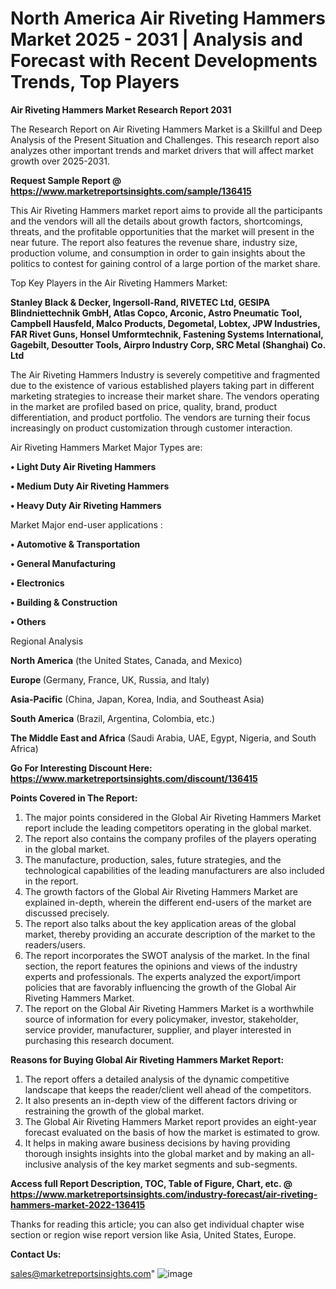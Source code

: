 # North America Air Riveting Hammers Market 2025 - 2031 | Analysis and Forecast with Recent Developments Trends, Top Players

<strong>Air Riveting Hammers Market Research Report 2031</strong>

The Research Report on Air Riveting Hammers Market is a Skillful and Deep Analysis of the Present Situation and Challenges. This research report also analyzes other important trends and market drivers that will affect market growth over 2025-2031.

<strong>Request Sample Report @ <a href=https://www.marketreportsinsights.com/sample/136415>https://www.marketreportsinsights.com/sample/136415</a></strong>

This Air Riveting Hammers market report aims to provide all the participants and the vendors will all the details about growth factors, shortcomings, threats, and the profitable opportunities that the market will present in the near future. The report also features the revenue share, industry size, production volume, and consumption in order to gain insights about the politics to contest for gaining control of a large portion of the market share.

Top Key Players in the Air Riveting Hammers Market:

<strong>Stanley Black & Decker, Ingersoll-Rand, RIVETEC Ltd, GESIPA Blindniettechnik GmbH, Atlas Copco, Arconic, Astro Pneumatic Tool, Campbell Hausfeld, Malco Products, Degometal, Lobtex, JPW Industries, FAR Rivet Guns, Honsel Umformtechnik, Fastening Systems International, Gagebilt, Desoutter Tools, Airpro Industry Corp, SRC Metal (Shanghai) Co. Ltd</strong>

The Air Riveting Hammers Industry is severely competitive and fragmented due to the existence of various established players taking part in different marketing strategies to increase their market share. The vendors operating in the market are profiled based on price, quality, brand, product differentiation, and product portfolio. The vendors are turning their focus increasingly on product customization through customer interaction.

Air Riveting Hammers Market Major Types are:

<strong>• Light Duty Air Riveting Hammers

• Medium Duty Air Riveting Hammers

• Heavy Duty Air Riveting Hammers</strong>

Market Major end-user applications :

<strong>• Automotive & Transportation

• General Manufacturing

• Electronics

• Building & Construction

• Others</strong>

Regional Analysis

</u><strong><b>North America</b></strong> (the United States, Canada, and Mexico)

<strong><b>Europe </b></strong>(Germany, France, UK, Russia, and Italy)

<strong><b>Asia-Pacific</b></strong> (China, Japan, Korea, India, and Southeast Asia)

<strong><b>South America</b></strong> (Brazil, Argentina, Colombia, etc.)

<strong><b>The Middle East and Africa</b></strong> (Saudi Arabia, UAE, Egypt, Nigeria, and South Africa)

<strong>Go For Interesting Discount Here: <a href=https://www.marketreportsinsights.com/discount/136415>https://www.marketreportsinsights.com/discount/136415</a></strong>

<strong>Points Covered in The Report:</strong>
<ol>
  <li>The major points considered in the Global Air Riveting Hammers Market report include the leading competitors operating in the global market.</li>
  <li>The report also contains the company profiles of the players operating in the global market.</li>
  <li>The manufacture, production, sales, future strategies, and the technological capabilities of the leading manufacturers are also included in the report.</li>
  <li>The growth factors of the Global Air Riveting Hammers Market are explained in-depth, wherein the different end-users of the market are discussed precisely.</li>
  <li>The report also talks about the key application areas of the global market, thereby providing an accurate description of the market to the readers/users.</li>
  <li>The report incorporates the SWOT analysis of the market. In the final section, the report features the opinions and views of the industry experts and professionals. The experts analyzed the export/import policies that are favorably influencing the growth of the Global Air Riveting Hammers Market.</li>
  <li>The report on the Global Air Riveting Hammers Market is a worthwhile source of information for every policymaker, investor, stakeholder, service provider, manufacturer, supplier, and player interested in purchasing this research document.</li>
</ol>
<strong>Reasons for Buying Global Air Riveting Hammers Market Report:</strong>

<ol>
  <li>The report offers a detailed analysis of the dynamic competitive landscape that keeps the reader/client well ahead of the competitors.</li>
  <li>It also presents an in-depth view of the different factors driving or restraining the growth of the global market.</li>
  <li>The Global Air Riveting Hammers Market report provides an eight-year forecast evaluated on the basis of how the market is estimated to grow.</li>
  <li>It helps in making aware business decisions by having providing thorough insights insights into the global market and by making an all-inclusive analysis of the key market segments and sub-segments.</li>
</ol>
<strong>Access full Report Description, TOC, Table of Figure, Chart, etc. @ <a href=https://www.marketreportsinsights.com/industry-forecast/air-riveting-hammers-market-2022-136415>https://www.marketreportsinsights.com/industry-forecast/air-riveting-hammers-market-2022-136415</a></strong>


Thanks for reading this article; you can also get individual chapter wise section or region wise report version like Asia, United States, Europe.

<strong>Contact Us:</strong>

sales@marketreportsinsights.com"
![image](https://github.com/user-attachments/assets/d0bec6cc-bdec-45c9-8c1f-cdefbb774bde)
